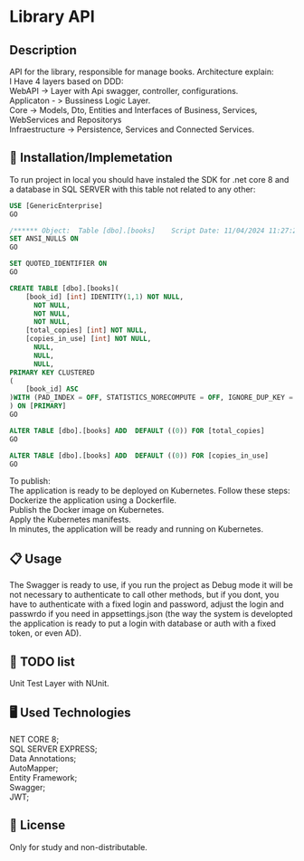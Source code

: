 # Library API

## Description
API for the library, responsible for manage books.
Architecture explain:</br>
I Have 4 layers based on DDD:
</br>
WebAPI -> Layer with Api swagger, controller, configurations.</br>
Applicaton - > Bussiness Logic Layer.</br>
Core -> Models, Dto, Entities and Interfaces of Business, Services, WebServices and Repositorys</br>
Infraestructure -> Persistence, Services and Connected Services.</br>

## 🚀 Installation/Implemetation
To run project in local you should have instaled the SDK for .net core 8 and a database in SQL SERVER with this table not related to any other:
```sql
USE [GenericEnterprise]
GO

/****** Object:  Table [dbo].[books]    Script Date: 11/04/2024 11:27:26 ******/
SET ANSI_NULLS ON
GO

SET QUOTED_IDENTIFIER ON
GO

CREATE TABLE [dbo].[books](
    [book_id] [int] IDENTITY(1,1) NOT NULL,
      NOT NULL,
      NOT NULL,
      NOT NULL,
    [total_copies] [int] NOT NULL,
    [copies_in_use] [int] NOT NULL,
      NULL,
      NULL,
      NULL,
PRIMARY KEY CLUSTERED 
(
    [book_id] ASC
)WITH (PAD_INDEX = OFF, STATISTICS_NORECOMPUTE = OFF, IGNORE_DUP_KEY = OFF, ALLOW_ROW_LOCKS = ON, ALLOW_PAGE_LOCKS = ON, OPTIMIZE_FOR_SEQUENTIAL_KEY = OFF) ON [PRIMARY]
) ON [PRIMARY]
GO

ALTER TABLE [dbo].[books] ADD  DEFAULT ((0)) FOR [total_copies]
GO

ALTER TABLE [dbo].[books] ADD  DEFAULT ((0)) FOR [copies_in_use]
GO
```
To publish:</br>
The application is ready to be deployed on Kubernetes. Follow these steps:</br>
Dockerize the application using a Dockerfile.</br>
Publish the Docker image on Kubernetes.</br>
Apply the Kubernetes manifests.</br>
In minutes, the application will be ready and running on Kubernetes.</br>

## 📋 Usage
The Swagger is ready to use, if you run the project as Debug mode it will be not necessary to authenticate to call other methods, but if you dont, you have to authenticate with a fixed login and password, adjust the login and passwrdo if you need in appsettings.json (the way the system is developted the application is ready to put a login with database or auth with a fixed token, or even AD).

## 🤝 TODO list
Unit Test Layer with NUnit.

## 🖥️ Used Technologies
NET CORE 8;</br>
SQL SERVER EXPRESS;</br>
Data Annotations;</br>
AutoMapper;</br>
Entity Framework;</br>
Swagger;</br>
JWT;</br>

## 📝 License
Only for study and non-distributable.
